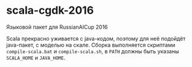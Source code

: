 # scala-cgdk-2016

Языковой пакет для RussianAICup 2016

Scala прекрасно уживается с java-кодом, поэтому для неё подойдёт java-пакет, с моделью на скале. Сборка выполняется скриптами `compile-scala.bat` и `compile-scala.sh`, в `PATH` должны быть указаны `SCALA_HOME` и `JAVA_HOME`.
